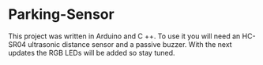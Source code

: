 # Parking-Sensor
 This project was written in Arduino and C ++. To use it you will need an HC-SR04 ultrasonic distance sensor and a passive buzzer.  With the next updates the RGB LEDs will be added so stay tuned.
